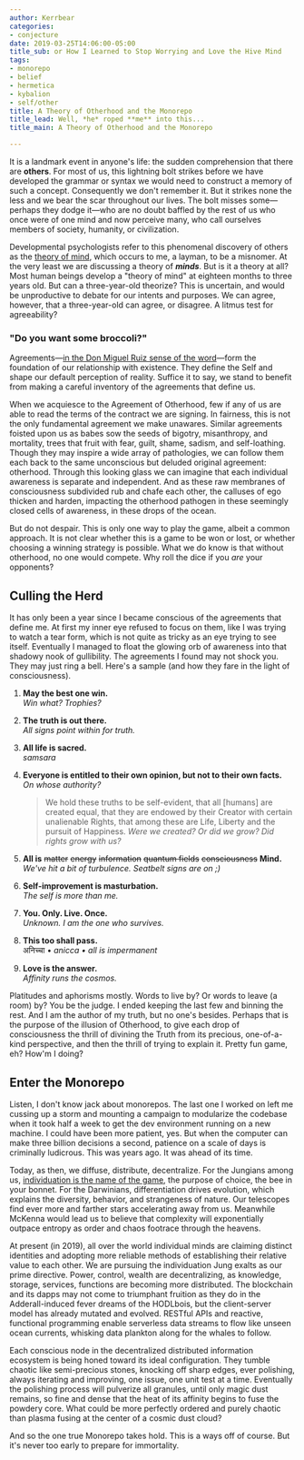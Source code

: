 ```yaml
---
author: Kerrbear
categories:
- conjecture
date: 2019-03-25T14:06:00-05:00
title_sub: or How I Learned to Stop Worrying and Love the Hive Mind
tags:
- monorepo
- belief
- hermetica
- kybalion
- self/other
title: A Theory of Otherhood and the Monorepo
title_lead: Well, *he* roped **me** into this...
title_main: A Theory of Otherhood and the Monorepo

---
```

It is a landmark event in anyone's life: the sudden comprehension that there are **others**. For most of us, this lightning bolt strikes before we have developed the grammar or syntax we would need to construct a memory of such a concept. Consequently we don't remember it. But it strikes none the less and we bear the scar throughout our lives. The bolt misses some—perhaps they dodge it—who are no doubt baffled by the rest of us who once were of one mind and now perceive many, who call ourselves members of society, humanity, or civilization.
<!--more-->
Developmental psychologists refer to this phenomenal discovery of others as the [theory of mind](https://www.wikiwand.com/en/Theory_of_mind "Theory of Mind on Wikipedia"), which occurs to me, a layman, to be a misnomer. At the very least we are discussing a theory of **_minds_**. But is it a theory at all? Most human beings develop a "theory of mind" at eighteen months to three years old. But can a three-year-old theorize? This is uncertain, and would be unproductive to debate for our intents and purposes. We can agree, however, that a three-year-old can agree, or disagree. A litmus test for agreeability?

### "Do you want some broccoli?"

Agreements—[in the Don Miguel Ruiz sense of the word](https://www.goodreads.com/book/show/6596.The_Four_Agreements "Ruiz' Four Agreements on GoodReads")—form the foundation of our relationship with existence. They define the Self and shape our default perception of reality. Suffice it to say, we stand to benefit from making a careful inventory of the agreements that define us.

When we acquiesce to the Agreement of Otherhood, few if any of us are able to read the terms of the contract we are signing. In fairness, this is not the only fundamental agreement we make unawares. Similar agreements foisted upon us as babes sow the seeds of bigotry, misanthropy, and mortality, trees that fruit with fear, guilt, shame, sadism, and self-loathing. Though they may inspire a wide array of pathologies, we can follow them each back to the same unconscious but deluded original agreement: otherhood. Through this looking glass we can imagine that each individual awareness is separate and independent. And as these raw membranes of consciousness subdivided rub and chafe each other, the calluses of ego thicken and harden, impacting the otherhood pathogen in these seemingly closed cells of awareness, in these drops of the ocean.

But do not despair. This is only one way to play the game, albeit a common approach. It is not clear whether this is a game to be won or lost, or whether choosing a winning strategy is possible. What we do know is that without otherhood, no one would compete. Why roll the dice if you _are_ your opponents?

## Culling the Herd

It has only been a year since I became conscious of the agreements that define me. At first my inner eye refused to focus on them, like I was trying to watch a tear form, which is not quite as tricky as an eye trying to see itself. Eventually I managed to float the glowing orb of awareness into that shadowy nook of gullibility. The agreements I found may not shock you. They may just ring a bell. Here's a sample (and how they fare in the light of consciousness).

1. **May the best one win.**  
   _Win what? Trophies?_
2. **The truth is out there.**  
   _All signs point within for truth._
3. **All life is sacred.**  
   _samsara_
4. **Everyone is entitled to their own opinion, but not to their own facts.**  
   _On whose authority?_

   > We hold these truths to be self-evident, that all \[humans\] are created equal, that they are endowed by their Creator with certain unalienable Rights, that among these are Life, Liberty and the pursuit of Happiness.
   _Were we created? Or did we grow? Did rights grow with us?_
   
5. **All is** ~~matter~~ ~~energy~~ ~~information~~ ~~quantum fields~~ ~~consciousness~~ **Mind.**  
   _We've hit a bit of turbulence. Seatbelt signs are on ;)_
6. **Self-improvement is masturbation.**  
   _The self is more than me._
7. **You. Only. Live. Once.**  
   _Unknown. I am the one who survives._
8. **This too shall pass.**  
   अनिच्चा • _anicca • all is impermanent_
9. **Love is the answer.**  
   _Affinity runs the cosmos._

Platitudes and aphorisms mostly. Words to live by? Or words to leave (a room) by? You be the judge. I ended keeping the last few and binning the rest. And I am the author of my truth, but no one's besides. Perhaps that is the purpose of the illusion of Otherhood, to give each drop of consciousness the thrill of divining the Truth from its precious, one-of-a-kind perspective, and then the thrill of trying to explain it. Pretty fun game, eh? How'm I doing?

## Enter the Monorepo

Listen, I don't know jack about monorepos. The last one I worked on left me cussing up a storm and mounting a campaign to modularize the codebase when it took half a week to get the dev environment running on a new machine. I could have been more patient, yes. But when the computer can make three billion decisions a second, patience on a scale of days is criminally ludicrous. This was years ago. It was ahead of its time.

Today, as then, we diffuse, distribute, decentralize. For the Jungians among us, [individuation is the name of the game](https://appliedjung.com/individuation-project/), the purpose of choice, the bee in your bonnet. For the Darwinians, differentiation drives evolution, which explains the diversity, behavior, and strangeness of nature. Our telescopes find ever more and farther stars accelerating away from us. Meanwhile McKenna would lead us to believe that complexity will exponentially outpace entropy as order and chaos footrace through the heavens.

At present (in 2019), all over the world individual minds are claiming distinct identities and adopting more reliable methods of establishing their relative value to each other. We are pursuing the individuation Jung exalts as our prime directive. Power, control, wealth are decentralizing, as knowledge, storage, services, functions are becoming more distributed. The blockchain and its dapps may not come to triumphant fruition as they do in the Adderall-induced fever dreams of the HODLbois, but the client-server model has already mutated and evolved. RESTful APIs and reactive, functional programming enable serverless data streams to flow like unseen ocean currents, whisking data plankton along for the whales to follow.

Each conscious node in the decentralized distributed information ecosystem  is being honed toward its ideal configuration. They tumble chaotic like semi-precious stones, knocking off sharp edges, ever polishing, always iterating and improving, one issue, one unit test at a time. Eventually the polishing process will pulverize all granules, until only magic dust remains, so fine and dense that the heat of its affinity begins to fuse the powdery core. What could be more perfectly ordered and purely chaotic than plasma fusing at the center of a cosmic dust cloud?

And so the one true Monorepo takes hold. This is a ways off of course. But it's never too early to prepare for immortality.